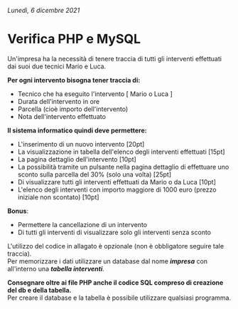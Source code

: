 *Lunedì, 6 dicembre 2021*

# Verifica PHP e MySQL

Un'impresa ha la necessità di tenere traccia di tutti gli interventi effettuati dai suoi due tecnici Mario e Luca.

**Per ogni intervento bisogna tener traccia di:**
- Tecnico che ha eseguito l'intervento [ Mario o Luca ]
- Durata dell'intervento in ore
- Parcella (cioè importo dell'intervento)
- Nota dell'intervento effettuato

**Il sistema informatico quindi deve permettere:**
- L'inserimento di un nuovo intervento [20pt]
- La visualizzazione in tabella dell'elenco degli interventi effettuati [15pt]
- La pagina dettaglio dell'intervento [10pt]
- La possibilità tramite un pulsante nella pagina dettaglio di effettuare uno sconto sulla parcella del 30% (solo una volta) [25pt]
- Di visualizzare tutti gli interventi effettuati da Mario o da Luca [10pt]
- L'elenco degli interventi con importo maggiore di 1000 euro (prezzo iniziale non scontato) [10pt]

**Bonus**:
- Permettere la cancellazione di un intervento
- Di tutti gli interventi di visualizzare solo gli interventi senza sconto

L'utilizzo del codice in allagato è opzionale (non è obbligatore seguire tale traccia).  
Per memorizzare i dati utilizzare un database dal nome ***impresa*** con all'interno una ***tabella interventi***.

**Consegnare oltre ai file PHP anche il codice SQL compreso di creazione del db e della tabella.**  
Per creare il database e la tabella è possibile utilizzare qualsiasi programma.